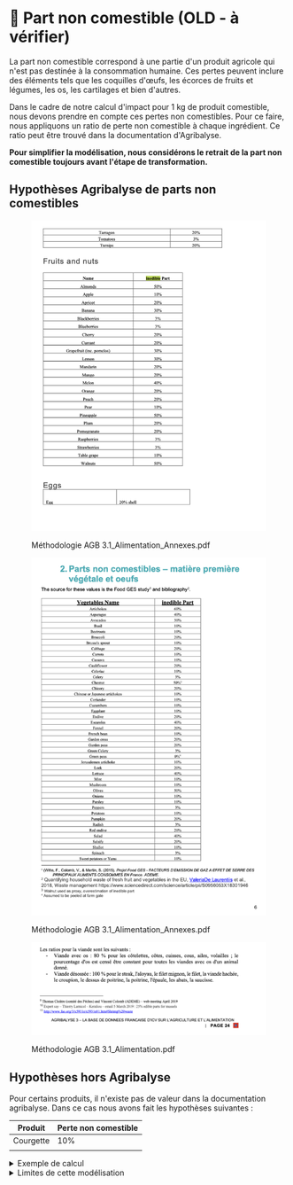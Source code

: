 # 🥑 Part non comestible (OLD - à vérifier)

La part non comestible correspond à une partie d'un produit agricole qui n'est pas destinée à la consommation humaine. Ces pertes peuvent inclure des éléments tels que les coquilles d'œufs, les écorces de fruits et légumes, les os, les cartilages et bien d'autres.

Dans le cadre de notre calcul d'impact pour 1 kg de produit comestible, nous devons prendre en compte ces pertes non comestibles. Pour ce faire, nous appliquons un ratio de perte non comestible à chaque ingrédient. Ce ratio peut être trouvé dans la documentation d'Agribalyse.

**Pour simplifier la modélisation, nous considérons le retrait de la part non comestible toujours avant l'étape de transformation.**

## Hypothèses Agribalyse de parts non comestibles&#x20;

<div>

<figure><img src="../../.gitbook/assets/Screenshot 2023-04-20 at 17.31.27.png" alt=""><figcaption><p>Méthodologie AGB 3.1_Alimentation_Annexes.pdf</p></figcaption></figure>

 

<figure><img src="../../.gitbook/assets/Screenshot 2023-04-20 at 17.31.21 (1).png" alt=""><figcaption><p>Méthodologie AGB 3.1_Alimentation_Annexes.pdf</p></figcaption></figure>

 

<figure><img src="../../.gitbook/assets/Screenshot 2023-04-20 at 17.28.24 (1).png" alt=""><figcaption><p>Méthodologie AGB 3.1_Alimentation.pdf</p></figcaption></figure>

</div>

## Hypothèses hors Agribalyse

Pour certains produits, il n'existe pas de valeur dans la documentation agribalyse. Dans ce cas nous avons fait les hypothèses suivantes :&#x20;

| Produit   | Perte non comestible |
| --------- | -------------------- |
| Courgette | 10%                  |
|           |                      |

<details>

<summary>Exemple de calcul</summary>

Prenons l'exemple d'un carrot cake avec les ingrédients suivants&#x20;

* oeuf, 120g
* blé tendre, 140g
* lait, 60g
* carotte, 225g&#x20;

Soit un poids total de : 545g

Alors on aura en sortie de l'étape d'ingrédients :

* oeuf, pnc (part non comestible) = 20%,  120g  -> 120 \* (1-0.2) = 96 g d'oeuf comestible
* blé tendre, pnc = 0%, 140g  -> 140\*(1-0) = 140 g de blé tendre comestible
* lait, pnc = 0%, 60g -> 60\*(1-0) = 60 g de lait comestible
* carotte, pnc = 10%, 225g -> 225\*(1-0.1) = 202.5g de carotte comestible

Le poids total comestible est donc de : **498.5g**.

Etant donné que l'on cuit notre gateau, il faut ensuite appliquer le ratio cru-cuit (rcc)

* oeuf,  rcc (ratio cru-cuit) = 0.974,  96g  -> 96 \* 0.974 = 93.5 g d'oeuf&#x20;
* blé tendre, rcc = 2.259, 140g  -> 140\*2.259 = 316.26 g de blé tendre
* lait, rcc = 1, 60g -> 60\*1 = 60 g de lait
* carotte, rcc =, 202.5 -> 202.5\*0.856 = 173.34g de carotte

Le poids total après cuisson est donc de : **643.1g**.

</details>

<details>

<summary>Limites de cette modélisation</summary>

Dans le cas d'une recette mono-ingrédient, par exemple des moules, le retrait de la part non comestible a en réalité lieu chez le consommateur. Prenons le cas d'1 kg de moules dont seulement 50% sont comestibles. Nous allons calculer le transport pour seulement 0.5 kg de moules, alors qu'en réalité 1 kg sont transportés et réfrigérés. Nous allons donc sous-estimer l'impact du transport et de la réfrigération. Cependant, l'impact de la réfrigération et du transport étant généralement inférieur à 5% de l'impact total, cette approximation a peu d'impact sur le score total

</details>

